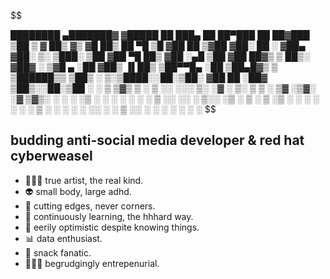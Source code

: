 $$

████████ ▄███████▓ ▓█████  ██  ███▄   ██     ██▀███    ██  ██▓███
▒██    ▒ ▓  ██▒ ▓▒ ▓█      ██▒ ██ ▀█  ▒█    ▓██   ██ ▒▓██ ▓██░  ██
░ ▓██▄     ▓██░ ▒░ ▒███░  ▒██ ▓██  ▀█ ██▒   ▓██ ░▄█   ▒██ ▓██  ██▓▒
  ▒   ██▒░ ▓██▓ ░  ▒▓█  ▄ ░██ ▓██▒  ▐▌██▒   ▒██▀▀█▄   ░██ ▒██▄█▓▒ ▒
▒██████▒▒  ▒██▒ ░ ▒░▒████░░██░▒██░   ▓██ ██ ░██▓ ▒██▒░░██░▒██  ░  ░
▒ ▒▓▒ ▒ ░  ▒ ░░   ░░░ ▒░  ░▓  ░ ▒░   ▒ ▒    ░ ▒▓ ░▒▓░ ░▓  ▒▓▒░ ░  ░
░ ░▒  ░ ░    ░    ░ ░ ░  ░ ▒ ░░ ░░   ░ ▒░░    ░▒ ░ ▒ ░ ▒  ░▒ ░
░  ░  ░    ░          ░  ░ ▒ ░   ░   ░ ░ ░    ░░   ░ ░ ▒  ░░
      ░           ░   ░    ░           ░       ░       ░
$$

## budding anti-social media developer & red hat cyberweasel

- 👩🏻‍🎤 true artist, the real kind.
- 👽 small body, large adhd.
- 🔪 cutting edges, never corners.
- 🧠 continuously learning, the hhhard way.
- 🐋 eerily optimistic despite knowing things.
- 📊 data enthusiast.
- 🍿 snack fanatic.
- 🤷🏼‍♀️ begrudgingly entrepenurial.
